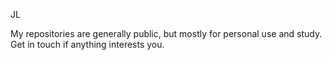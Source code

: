 JL

My repositories are generally public, but mostly for personal use and study.
Get in touch if anything interests you.

<!---
JL173/JL173 is a ✨ special ✨ repository because its `README.md` (this file) appears on your GitHub profile.
You can click the Preview link to take a look at your changes.
--->
